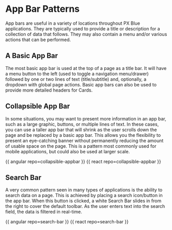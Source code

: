 # App Bar Patterns

App bars are useful in a variety of locations throughout PX Blue applications. They are typically used to provide a title or description for a collection of data that follows. They may also contain a menu and/or various actions that can be performed.

## A Basic App Bar
The most basic app bar is used at the top of a page as a title bar. It will have a menu button to the left (used to toggle a navigation menu/drawer) followed by one or two lines of text (title/subtitle) and, optionally, a dropdown with global page actions. Basic app bars can also be used to provide more detailed headers for Cards.

## Collapsible App Bar
In some situations, you may want to present more information in an app bar, such as a large graphic, buttons, or multiple lines of text. In these cases, you can use a taller app bar that will shrink as the user scrolls down the page and be replaced by a basic app bar. This allows you the flexibility to present an eye-catching banner without permanently reducing the amount of usable space on the page. This is a pattern most commonly used for mobile applications, but could also be used at larger scale.

{{ angular repo=collapsible-appbar }}
{{ react repo=collapsible-appbar }}

## Search Bar
A very common pattern seen in many types of applications is the ability to search data on a page. This is achieved by placing a search icon/button in the app bar. When this button is clicked, a white Search Bar slides in from the right to cover the default toolbar. As the user enters text into the search field, the data is filtered in real-time.

{{ angular repo=search-bar }}
{{ react repo=search-bar }}